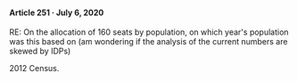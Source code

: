 #### Article 251 · July 6, 2020

RE: On the allocation of 160 seats by population, on which year's population was this based on (am wondering if the analysis of the current numbers are skewed by IDPs)

2012 Census.